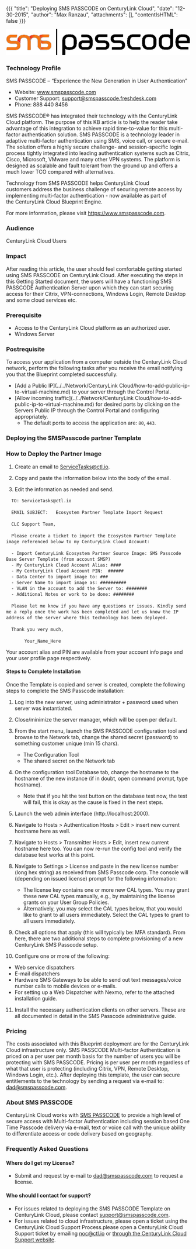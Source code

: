 ﻿{{{
  "title": "Deploying SMS PASSCODE on CenturyLink Cloud",
  "date": "12-30-2015",
  "author": "Max Ranzau",
  "attachments": [],
  "contentIsHTML": false
}}}

![SMSPasscode Logo](../../images/smspasscode_logo.png)

### Technology Profile
SMS PASSCODE – “Experience the New Generation in User Authentication”
* Website: www.smspasscode.com
* Customer Support: support@smspasscode.freshdesk.com
* Phone: 888 440 8456

SMS PASSCODE® has integrated their technology with the CenturyLink Cloud platform. The purpose of this KB article is to help the reader take advantage of this integration to achieve rapid time-to-value for this multi-factor authentication solution. SMS PASSCODE is a technology leader in adaptive multi-factor authentication using SMS, voice call, or secure e-mail. The solution offers a highly secure challenge- and session-specific login process tightly integrated into leading authentication systems such as Citrix, Cisco, Microsoft, VMware and many other VPN systems. The platform is designed as scalable and fault tolerant from the ground up and offers a much lower TCO compared with alternatives.

Technology from SMS PASSCODE helps CenturyLink Cloud customers address the business challenge of securing remote access by implementing multi-factor authentication - now available as part of the CenturyLink Cloud Blueprint Engine.

For more information, please visit https://www.smspasscode.com.

### Audience
CenturyLink Cloud Users

### Impact
After reading this article, the user should feel comfortable getting started using SMS PASSCODE on CenturyLink Cloud. After executing the steps in this Getting Started document, the users will have a functioning SMS PASSCODE Authentication Server upon which they can start securing access for their Citrix, VPN-connections, Windows Login, Remote Desktop and some cloud services etc.

### Prerequisite
* Access to the CenturyLink Cloud platform as an authorized user.
* Windows Server

### Postrequisite
To access your application from a computer outside the CenturyLink Cloud network, perform the following tasks after you receive the email notifying you that the Blueprint completed successfully.
* [Add a Public IP](../../Network/CenturyLink Cloud/how-to-add-public-ip-to-virtual-machine.md) to your server through the Control Portal.
* [Allow incoming traffic](../../Network/CenturyLink Cloud/how-to-add-public-ip-to-virtual-machine.md) for desired ports by clicking on the Servers Public IP through the Control Portal and configuring appropriately.
  * The default ports to access the application are: `80`, `443`.

### Deploying the SMSPasscode partner Template
### How to Deploy the Partner Image
1. Create an email to ServiceTasks@ctl.io.

2. Copy and paste the information below into the body of the email.

3. Edit the information as needed and send.

```
  TO: ServiceTasks@ctl.io

  EMAIL SUBJECT:   Ecosystem Partner Template Import Request

  CLC Support Team,

  Please create a ticket to import the Ecosystem Partner Template image referenced below to my CenturyLink Cloud Account:

  - Import CenturyLink Ecosystem Partner Source Image: SMS Passcode Base Server Template (from account SMSP)
  - My CenturyLink Cloud Account Alias: ####
  - My CenturyLink Cloud Account PIN:  ######
  - Data Center to import image to: ###
  - Server Name to import image as: ##########
  - VLAN in the account to add the Server to: ########
  - Additional Notes or work to be done: ########

  Please let me know if you have any questions or issues. Kindly send me a reply once the work has been completed and let us know the IP address of the server where this technology has been deployed.

  Thank you very much,

	   Your_Name_Here
```

Your account alias and PIN are available from your account info page and your user profile page respectively.

#### Steps to Complete Installation
Once the Template is copied and server is created, complete the following steps to complete the SMS Passcode installation:
1. Log into the new server, using administrator + password used when server was instantiated.

2. Close/minimize the server manager, which will be open per default.

3. From the start menu, launch the SMS PASSCODE configuration tool and browse to the Network tab, change the shared secret (password) to something customer unique (min 15 chars).
   * The Configuration Tool
   * The shared secret on the Network tab

4. On the configuration tool Database tab, change the hostname to the hostname of the new instance (if in doubt, open command prompt, type hostname).
   * Note that if you hit the test button on the database test now, the test will fail, this is okay as the cause is fixed in the next steps.

5. Launch the web admin interface (http://localhost:2000).

6. Navigate to Hosts > Authentication Hosts > Edit > insert new current hostname here as well.

7. Navigate to Hosts > Transmitter Hosts > Edit, insert new current hostname here too. You can now re-run the config tool and verify the database test works at this point.

8. Navigate to Settings > License and paste in the new license number (long hex string) as received from SMS Passcode corp. The console will (depending on issued license) prompt for the following information:
   * The license key contains one or more new CAL types. You may grant these new CAL types manually, e.g., by maintaining the license grants on your User Group Policies.
   * Alternatively, you may select the CAL types below, that you would like to grant to all users immediately. Select the CAL types to grant to all users immediately.

9. Check all options that apply (this will typically be: MFA standard).
   From here, there are two additional steps to complete provisioning of a new CenturyLink SMS Passcode setup.

10. Configure one or more of the following:
   * Web service dispatchers
   * E-mail dispatchers
   * Hardware SMS Gateways to be able to send out text messages/voice number calls to mobile devices or e-mails.
   * For setting up a Web Dispatcher with Nexmo, refer to the attached installation guide.

11. Install the necessary authentication clients on other servers. These are all documented in detail in the SMS Passcode administrative guide.

### Pricing
The costs associated with this Blueprint deployment are for the CenturyLink Cloud infrastructure only. SMS PASSCODE Multi-factor Authentication is priced on a per user per month basis for the number of users you will be protecting with SMS PASSCODE. Pricing is per user per month regardless of what that user is protecting (including Citrix, VPN, Remote Desktop, Windows Login, etc.). After deploying this template, the user can secure entitlements to the technology by sending a request via e-mail to: dad@smspasscode.com.

### About SMS PASSCODE
CenturyLink Cloud works with [SMS PASSCODE](https://www.smspasscode.com) to provide a high level of secure access with Multi-factor Authentication including session based One Time Passcode delivery via e-mail, text or voice call with the unique ability to differentiate access or code delivery based on geography.

### Frequently Asked Questions

#### Where do I get my License?
* Submit and request by e-mail to dad@smspasscode.com to request a license.

#### Who should I contact for support?
* For issues related to deploying the SMS PASSCODE Template on CenturyLink Cloud, please contact support@smspasscode.com.
* For issues related to cloud infrastructure, please open a ticket using the CenturyLink Cloud Support Process.please open a CenturyLink Cloud Support ticket by emailing [noc@ctl.io](mailto:noc@ctl.io) or [through the CenturyLink Cloud Support website](https://t3n.zendesk.com/tickets/new).
